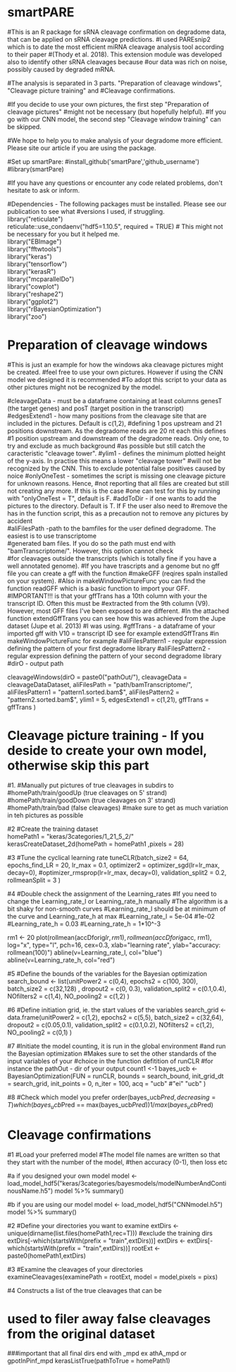 # smartPARE

#This is an R package for sRNA cleavage confirmation on degradome data, that can be applied on sRNA cleavage predictions.
#I used PAREsnip2 which is to date the most efficient miRNA cleavage analysis tool according to their paper 
#(Thody et al. 2018). This extension module was developed also to identify other sRNA cleavages because 
#our data was rich on noise, possibly caused by degraded mRNA.

#The analysis is separated in 3 parts. "Preparation of cleavage windows", "Cleavage picture training" and
#Cleavage confirmations. 

#If you decide to use your own pictures, the first step "Preparation of cleavage pictures"
#might not be necessary (but hopefully helpful).
#If you go with our CNN model, the second step "Cleavage window training" can be skipped.

#We hope to help you to make analysis of your degradome more efficient. Please site our article if you are using the package.

#Set up smartPare:
#install_github('smartPare','github_username')
#library(smartPare)

#If you have any questions or encounter any code related problems, don't hesitate to ask or inform.



#Dependencies - The following packages must be installed. Please see our publication to see what 
#versions I used, if struggling.  
library("reticulate")  
reticulate::use_condaenv("hdf5=1.10.5", required = TRUE) # This might not be necessary for you but it helped me.  
library("EBImage")  
library("fftwtools")  
library("keras")  
library("tensorflow")  
library("kerasR")  
library("mcparallelDo")  
library("cowplot")  
library("reshape2")  
library("ggplot2")  
library("rBayesianOptimization")  
library("zoo")  


# Preparation of cleavage windows
#This is just an example for how the windows aka cleavage pictures might be created.
#feel free to use your own pictures. However if using the CNN model we designed it is recommended
#To adopt this script to your data as other pictures might not be recognized by the model. 

#cleavageData - must be a dataframe containing at least columns genesT (the target genes) and posT (target position in the transcript)
#edgesExtend1 - how many positions from the cleavage site that are included in the pictures. Default is c(1,2),
#defining 1 pos upstream and 21 positions downstream. As the degradome reads are 20 nt each this defines 
#1 position upstream and downstream of the degradome reads. Only one, to try and exclude as much background 
#as possible but still catch the caracteristic "cleavage tower".
#ylim1 - defines the minimum plotted height of the y-axis. In practise this means a lower "cleavage tower"
#will not be recognized by the CNN. This to exclude potential false positives caused by noice
#onlyOneTest - sometimes the script is missing one cleavage picture for unknown reasons. Hence, 
#not reporting that all files are created but still not creating any more. If this is the case 
#one can test for this by running with "onlyOneTest = T", default is F.
#addToDir - if one wants to add the pictures to the directory. Default is T. If F the user also need to 
#remove the has in the function script, this as a precaution not to remove any pictures by accident  
#aliFilesPath -path to the bamfiles  for the user defined degradome. The easiest is to use transcriptome   
#generated bam files. If you do so the path must end with "bamTranscriptome/". However, this option cannot check  
#for cleavages outside the transcripts (which is totally  fine if you have a well annotated genome).
#If you have trascripts and a genome but no gff file you can create a gff with the function 
#makeGFF (reqires spaln installed on your system).
#Also in makeWindowPictureFunc you can find the function readGFF which is a basic function to import your GFF. 
#IMPORTANT!!! is that your gffTrans has a 10th column with your the transcript ID. Often this must be 
#extracted from the 9th column (V9). However, most GFF files I've been exposed to are different. 
#In the attached function extendGffTrans you can see how this was achieved from the Jupe dataset (Jupe et al. 2013) 
#I was using. 
#gffTrans - a dataframe of your imported gff with V10 = transcript ID see  for example extendGffTrans 
#in makeWindowPictureFunc for example
#aliFilesPattern1 - regular expression defining the pattern of your first degradome library
#aliFilesPattern2 - regular expression defining the pattern of your second degradome library
#dirO - output path 

cleavageWindows(dirO = paste0("pathOut/"), 
                 cleavageData = cleavageDataDataset,
                 aliFilesPath = "path/bamTranscriptome/",
                 aliFilesPattern1 = "pattern1.sorted.bam$",
                 aliFilesPattern2 = "pattern2.sorted.bam$",
                 ylim1 = 5,
                 edgesExtend1 = c(1,21),
                 gffTrans = gffTrans
)

# Cleavage picture training - If you deside to create your own model, otherwise skip this part

#1. 
#Manually put pictures of true cleavages in subdirs to 
#homePath/train/goodUp (true cleavages on 5' strand)
#homePath/train/goodDown (true cleavages on 3' strand)
#homePath/train/bad (false cleavages)
#make sure to get as much variation in teh pictures as possible

#2 
#Create the training dataset  
homePath1 = "keras/3categories/1_21_5_2/"
kerasCreateDataset_2d(homePath = homePath1 ,pixels = 28)

#3
#Tune the cyclical learning rate
tuneCLR(batch_size2 = 64,
        epochs_find_LR = 20,
        lr_max = 0.1, 
        optimizer2 = optimizer_sgd(lr=lr_max, decay=0), #optimizer_rmsprop(lr=lr_max, decay=0),
        validation_split2 = 0.2,
        rollmeanSplit = 3
)

#4 
#Double check the assignment of the Learning_rates
#If you need to change the Learning_rate_l or Learning_rate_h manually
#The algorithm is a bit shaky for non-smooth curves
#Learning_rate_l should be at minimum of the curve and Learning_rate_h at max
#Learning_rate_l = 5e-04 #1e-02
#Learning_rate_h = 0.03
#Learning_rate_h = 1*10^-3

rm1 <- 20
plot(rollmean(accDforig$lr, rm1),
     rollmean(accDforig$acc, rm1),
     log="x", type="l", pch=16, cex=0.3,
     xlab="learning rate", ylab="accuracy: rollmean(100)")
abline(v=Learning_rate_l, col="blue")
abline(v=Learning_rate_h, col="red")

#5
#Define the bounds of the variables for the Bayesian optimization 
search_bound <- list(unitPower2 = c(0,4), 
                     epochs2 = c(100, 300),
                     batch_size2 = c(32,128) ,
                     dropout2 = c(0, 0.3),
                     validation_split2 = c(0.1,0.4),
                     NOfilters2 = c(1,4),
                     NO_pooling2 = c(1,2)
)

#6
#Define initiation grid, ie. the start values of the variables 
search_grid <- data.frame(unitPower2 = c(1,2), 
                          epochs2 = c(5,5),
                          batch_size2 = c(32,64),
                          dropout2 = c(0.05,0.1),
                          validation_split2 = c(0.1,0.2),
                          NOfilters2 = c(1,2),
                          NO_pooling2 = c(0,1)
)

#7
#Initiate the model counting, it is run in the global environment
#and run the Bayesian optimization
#Makes sure to set the other standards of the input variables of your 
#choice in the function defitition of runCLR 
#for instance the pathOut - dir of your output
count1 <-1
bayes_ucb <-
  BayesianOptimization(FUN = runCLR, 
                       bounds = search_bound, 
                       init_grid_dt = search_grid, 
                       init_points = 0,
                       n_iter = 100,
                       acq =  "ucb" #"ei" "ucb"
  )

#8
#Check which model you prefer
order(bayes_ucb$Pred, decreasing = T)
which(bayes_ucb$Pred == max(bayes_ucb$Pred))
1/max(bayes_ucb$Pred)

# Cleavage confirmations

#1
#Load your preferred model
#The model file names are written so that they start with the number of the model,
#then accuracy (0-1), then loss etc

#a if you designed your own model
model <- load_model_hdf5("keras/3categories/bayesmodels/modelNumberAndContinousName.h5")
model %>% summary()

#b if you are using our model
model <- load_model_hdf5("CNNmodel.h5")
model %>% summary()

#2
#Define your directories you want to examine
extDirs <- unique(dirname(list.files(homePath1,rec=T)))
#exclude the training dirs
extDirs[-which(startsWith(prefix = "train",extDirs))]
extDirs <- extDirs[-which(startsWith(prefix = "train",extDirs))]
rootExt <- paste0(homePath1,extDirs)

#3
#Examine the cleavages of your directories
examineCleavages(examinePath = rootExt, model = model,pixels = pixs)

#4 Constructs a list of the true cleavages that can be
# used to filer away false cleavages from the original dataset 
###important that all final dirs end with _mpd ex athA_mpd or gpotInPinf_mpd
kerasListTrue(pathToTrue = homePath1)
